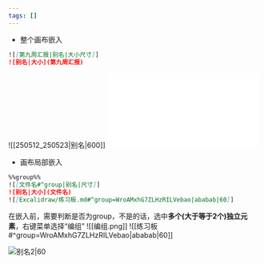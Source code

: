 ```yaml
---
tags: []
---
```

+ 整个画布嵌入

```markdown
![[第九周汇报|别名|大小尺寸]]
![别名|大小](第九周汇报)
```
![[250512_250523|别名|600]]
![别名|600](250512_250523.md)<br>
+ 画布局部嵌入
```markdown 
%%group%%
![[文件名#^group|别名|尺寸]]
![别名|大小](文件名)
![[Excalidraw/练习板.md#^group=WroAMxhG7ZLHzRILVebao|ababab|60]]
```

在嵌入前，需要判断是否为group，不是的话，选中**多个(大于等于2个)独立元素**，右键菜单选择“编组”
![[编组.png]]
![[练习板#^group=WroAMxhG7ZLHzRILVebao|ababab|60]]

![别名2|60](练习板.md#^group=WroAMxhG7ZLHzRILVebao)




